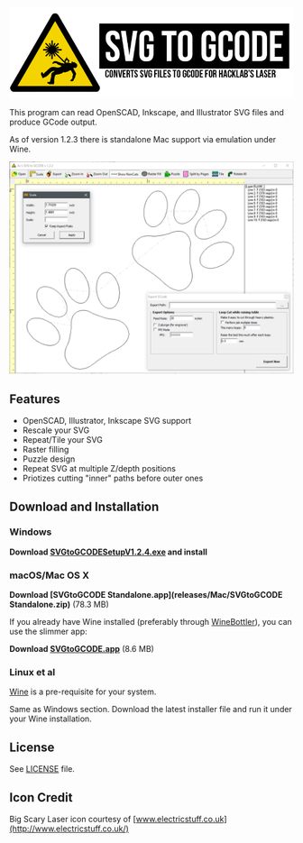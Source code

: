 ![Converts SVG files to GCODE for Hacklab's laser](_graphics/logo.png)

This program can read OpenSCAD, Inkscape, and Illustrator SVG files and produce GCode output.

As of version 1.2.3 there is standalone Mac support via emulation under Wine.

![](_graphics/screenshot2.png)

## Features

* OpenSCAD, Illustrator, Inkscape SVG support
* Rescale your SVG
* Repeat/Tile your SVG
* Raster filling
* Puzzle design
* Repeat SVG at multiple Z/depth positions
* Priotizes cutting "inner" paths before outer ones

## Download and Installation

### Windows

**Download [SVGtoGCODESetupV1.2.4.exe](releases/Windows/SVGtoGCODESetupV1.2.4.exe) and install**

### macOS/Mac OS X

**Download [SVGtoGCODE Standalone.app](releases/Mac/SVGtoGCODE Standalone.zip)** (78.3 MB)

If you already have Wine installed (preferably through [WineBottler](http://winebottler.kronenberg.org/)), you can use the slimmer app:

**Download [SVGtoGCODE.app](releases/Mac/SVGtoGCODE.zip)** (8.6 MB)

### Linux et al

[Wine](https://www.winehq.org/) is a pre-requisite for your system.

Same as Windows section. Download the latest installer file and run it under your Wine installation.

## License

See [LICENSE](LICENSE) file.

## Icon Credit

Big Scary Laser icon courtesy of [www.electricstuff.co.uk](http://www.electricstuff.co.uk/)
